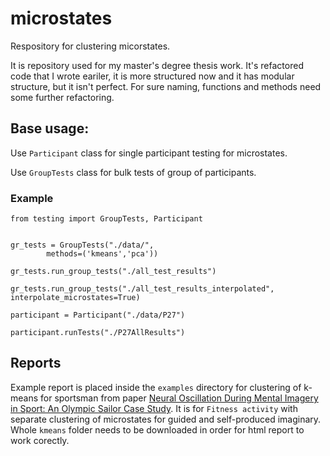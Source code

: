 # microstates
Respository for clustering micorstates.

It is repository used for my master's degree thesis work. It's refactored code that I wrote eariler, it is more structured now and it has modular structure, but it isn't perfect. For sure naming, functions and methods need some further refactoring.

## Base usage:

Use `Participant` class for single participant testing for microstates.

Use `GroupTests` class for bulk tests of group of participants.

### Example
```
from testing import GroupTests, Participant


gr_tests = GroupTests("./data/",
		methods=('kmeans','pca'))

gr_tests.run_group_tests("./all_test_results")

gr_tests.run_group_tests("./all_test_results_interpolated", interpolate_microstates=True)

participant = Participant("./data/P27")

participant.runTests("./P27AllResults")
```
## Reports

Example report is placed inside the `examples` directory for clustering of k-means for sportsman from paper [Neural Oscillation During Mental Imagery in Sport: An Olympic Sailor Case Study](https://www.frontiersin.org/journals/human-neuroscience/articles/10.3389/fnhum.2021.669422/full). It is for `Fitness activity` with separate clustering of microstates for guided and self-produced imaginary. Whole `kmeans` folder needs to be downloaded in order for html report to work corectly.
